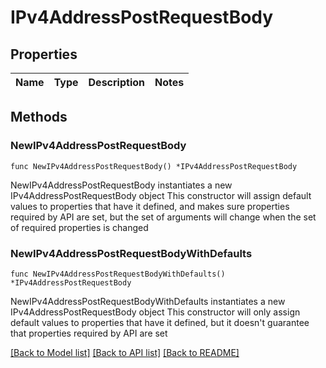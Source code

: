 # IPv4AddressPostRequestBody

## Properties

Name | Type | Description | Notes
------------ | ------------- | ------------- | -------------

## Methods

### NewIPv4AddressPostRequestBody

`func NewIPv4AddressPostRequestBody() *IPv4AddressPostRequestBody`

NewIPv4AddressPostRequestBody instantiates a new IPv4AddressPostRequestBody object
This constructor will assign default values to properties that have it defined,
and makes sure properties required by API are set, but the set of arguments
will change when the set of required properties is changed

### NewIPv4AddressPostRequestBodyWithDefaults

`func NewIPv4AddressPostRequestBodyWithDefaults() *IPv4AddressPostRequestBody`

NewIPv4AddressPostRequestBodyWithDefaults instantiates a new IPv4AddressPostRequestBody object
This constructor will only assign default values to properties that have it defined,
but it doesn't guarantee that properties required by API are set


[[Back to Model list]](../README.md#documentation-for-models) [[Back to API list]](../README.md#documentation-for-api-endpoints) [[Back to README]](../README.md)


